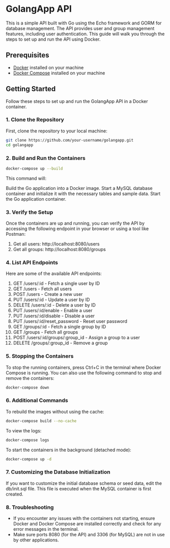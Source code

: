 # GolangApp API

This is a simple API built with Go using the Echo framework and GORM for database management. The API provides user and group management features, including user authentication. This guide will walk you through the steps to set up and run the API using Docker.

## Prerequisites

- [Docker](https://www.docker.com/get-started) installed on your machine
- [Docker Compose](https://docs.docker.com/compose/install/) installed on your machine

## Getting Started

Follow these steps to set up and run the GolangApp API in a Docker container.

### 1. Clone the Repository

First, clone the repository to your local machine:

```bash
git clone https://github.com/your-username/golangapp.git
cd golangapp
```

### 2. Build and Run the Containers
```bash
docker-compose up --build
```

This command will:

Build the Go application into a Docker image.
Start a MySQL database container and initialize it with the necessary tables and sample data.
Start the Go application container.

### 3. Verify the Setup
Once the containers are up and running, you can verify the API by accessing the following endpoint in your browser or using a tool like Postman:

1. Get all users: http://localhost:8080/users
2. Get all groups: http://localhost:8080/groups

### 4. List API Endpoints
Here are some of the available API endpoints:

1. GET /users/:id - Fetch a single user by ID
2. GET /users - Fetch all users
3. POST /users - Create a new user
4. PUT /users/:id - Update a user by ID
5. DELETE /users/:id - Delete a user by ID
6. PUT /users/:id/enable - Enable a user
7. PUT /users/:id/disable - Disable a user
8. PUT /users/:id/reset_password - Reset user password
9. GET /groups/:id - Fetch a single group by ID
10. GET /groups - Fetch all groups
11. POST /users/:id/groups/:group_id - Assign a group to a user
12. DELETE /groups/:group_id - Remove a group

### 5. Stopping the Containers
To stop the running containers, press Ctrl+C in the terminal where Docker Compose is running. You can also use the following command to stop and remove the containers:

```bash
docker-compose down
```

### 6. Additional Commands
To rebuild the images without using the cache:
```bash
docker-compose build --no-cache
```

To view the logs:
```bash
docker-compose logs
```

To start the containers in the background (detached mode):
```bash
docker-compose up -d
```

### 7. Customizing the Database Initialization
If you want to customize the initial database schema or seed data, edit the db/init.sql file. This file is executed when the MySQL container is first created.

### 8. Troubleshooting
- If you encounter any issues with the containers not starting, ensure Docker and Docker Compose are installed correctly and check for any error messages in the terminal.
- Make sure ports 8080 (for the API) and 3306 (for MySQL) are not in use by other applications.